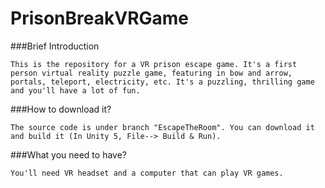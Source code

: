 # PrisonBreakVRGame



###Brief Introduction

	This is the repository for a VR prison escape game. It's a first person virtual reality puzzle game, featuring in bow and arrow, portals, teleport, electricity, etc. It's a puzzling, thrilling game and you'll have a lot of fun.

###How to download it?

	The source code is under branch "EscapeTheRoom". You can download it and build it (In Unity 5, File--> Build & Run).

###What you need to have?

	You'll need VR headset and a computer that can play VR games.
